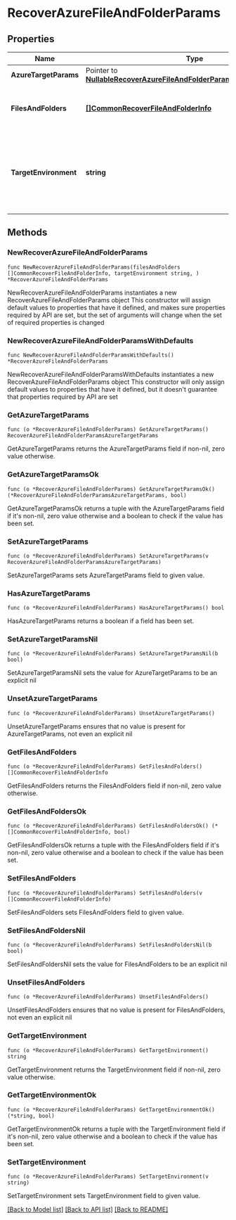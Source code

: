 # RecoverAzureFileAndFolderParams

## Properties

Name | Type | Description | Notes
------------ | ------------- | ------------- | -------------
**AzureTargetParams** | Pointer to [**NullableRecoverAzureFileAndFolderParamsAzureTargetParams**](RecoverAzureFileAndFolderParamsAzureTargetParams.md) |  | [optional] 
**FilesAndFolders** | [**[]CommonRecoverFileAndFolderInfo**](CommonRecoverFileAndFolderInfo.md) | Specifies the info about the files and folders to be recovered. | 
**TargetEnvironment** | **string** | Specifies the environment of the recovery target. The corresponding params below must be filled out. | 

## Methods

### NewRecoverAzureFileAndFolderParams

`func NewRecoverAzureFileAndFolderParams(filesAndFolders []CommonRecoverFileAndFolderInfo, targetEnvironment string, ) *RecoverAzureFileAndFolderParams`

NewRecoverAzureFileAndFolderParams instantiates a new RecoverAzureFileAndFolderParams object
This constructor will assign default values to properties that have it defined,
and makes sure properties required by API are set, but the set of arguments
will change when the set of required properties is changed

### NewRecoverAzureFileAndFolderParamsWithDefaults

`func NewRecoverAzureFileAndFolderParamsWithDefaults() *RecoverAzureFileAndFolderParams`

NewRecoverAzureFileAndFolderParamsWithDefaults instantiates a new RecoverAzureFileAndFolderParams object
This constructor will only assign default values to properties that have it defined,
but it doesn't guarantee that properties required by API are set

### GetAzureTargetParams

`func (o *RecoverAzureFileAndFolderParams) GetAzureTargetParams() RecoverAzureFileAndFolderParamsAzureTargetParams`

GetAzureTargetParams returns the AzureTargetParams field if non-nil, zero value otherwise.

### GetAzureTargetParamsOk

`func (o *RecoverAzureFileAndFolderParams) GetAzureTargetParamsOk() (*RecoverAzureFileAndFolderParamsAzureTargetParams, bool)`

GetAzureTargetParamsOk returns a tuple with the AzureTargetParams field if it's non-nil, zero value otherwise
and a boolean to check if the value has been set.

### SetAzureTargetParams

`func (o *RecoverAzureFileAndFolderParams) SetAzureTargetParams(v RecoverAzureFileAndFolderParamsAzureTargetParams)`

SetAzureTargetParams sets AzureTargetParams field to given value.

### HasAzureTargetParams

`func (o *RecoverAzureFileAndFolderParams) HasAzureTargetParams() bool`

HasAzureTargetParams returns a boolean if a field has been set.

### SetAzureTargetParamsNil

`func (o *RecoverAzureFileAndFolderParams) SetAzureTargetParamsNil(b bool)`

 SetAzureTargetParamsNil sets the value for AzureTargetParams to be an explicit nil

### UnsetAzureTargetParams
`func (o *RecoverAzureFileAndFolderParams) UnsetAzureTargetParams()`

UnsetAzureTargetParams ensures that no value is present for AzureTargetParams, not even an explicit nil
### GetFilesAndFolders

`func (o *RecoverAzureFileAndFolderParams) GetFilesAndFolders() []CommonRecoverFileAndFolderInfo`

GetFilesAndFolders returns the FilesAndFolders field if non-nil, zero value otherwise.

### GetFilesAndFoldersOk

`func (o *RecoverAzureFileAndFolderParams) GetFilesAndFoldersOk() (*[]CommonRecoverFileAndFolderInfo, bool)`

GetFilesAndFoldersOk returns a tuple with the FilesAndFolders field if it's non-nil, zero value otherwise
and a boolean to check if the value has been set.

### SetFilesAndFolders

`func (o *RecoverAzureFileAndFolderParams) SetFilesAndFolders(v []CommonRecoverFileAndFolderInfo)`

SetFilesAndFolders sets FilesAndFolders field to given value.


### SetFilesAndFoldersNil

`func (o *RecoverAzureFileAndFolderParams) SetFilesAndFoldersNil(b bool)`

 SetFilesAndFoldersNil sets the value for FilesAndFolders to be an explicit nil

### UnsetFilesAndFolders
`func (o *RecoverAzureFileAndFolderParams) UnsetFilesAndFolders()`

UnsetFilesAndFolders ensures that no value is present for FilesAndFolders, not even an explicit nil
### GetTargetEnvironment

`func (o *RecoverAzureFileAndFolderParams) GetTargetEnvironment() string`

GetTargetEnvironment returns the TargetEnvironment field if non-nil, zero value otherwise.

### GetTargetEnvironmentOk

`func (o *RecoverAzureFileAndFolderParams) GetTargetEnvironmentOk() (*string, bool)`

GetTargetEnvironmentOk returns a tuple with the TargetEnvironment field if it's non-nil, zero value otherwise
and a boolean to check if the value has been set.

### SetTargetEnvironment

`func (o *RecoverAzureFileAndFolderParams) SetTargetEnvironment(v string)`

SetTargetEnvironment sets TargetEnvironment field to given value.



[[Back to Model list]](../README.md#documentation-for-models) [[Back to API list]](../README.md#documentation-for-api-endpoints) [[Back to README]](../README.md)


